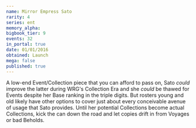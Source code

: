 ```yaml
---
name: Mirror Empress Sato
rarity: 4
series: ent
memory_alpha:
bigbook_tier: 9
events: 32
in_portal: true
date: 01/01/2016
obtained: Launch
mega: false
published: true
---
```


A low-end Event/Collection piece that you can afford to pass on, Sato *could* improve the latter during WRG's Collection Era and she *could* be thawed for Events despite her Base ranking in the triple digits. But rosters young and old likely have other options to cover just about every conceivable avenue of usage that Sato provides. Until her potential Collections become actual Collections, kick the can down the road and let copies drift in from Voyages or bad Beholds.
